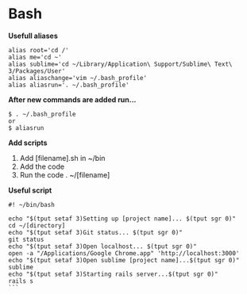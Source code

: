 # Bash

**Usefull aliases** 

```
alias root='cd /'
alias me='cd ~'
alias sublime='cd ~/Library/Application\ Support/Sublime\ Text\ 3/Packages/User'
alias aliaschange='vim ~/.bash_profile'
alias aliasrun='. ~/.bash_profile'
```


**After new commands are added run...**

```
$ . ~/.bash_profile
or
$ aliasrun
```

**Add scripts**

1. Add [filename].sh in ~/bin
2. Add the code
3. Run the code . ~/[filename]

**Useful script**

````
#! ~/bin/bash

echo "$(tput setaf 3)Setting up [project name]... $(tput sgr 0)"
cd ~/[directory]
echo "$(tput setaf 3)Git status... $(tput sgr 0)"
git status
echo "$(tput setaf 3)Open localhost... $(tput sgr 0)"
open -a "/Applications/Google Chrome.app" 'http://localhost:3000'
echo "$(tput setaf 3)Open sublime [project name]...$(tput sgr 0)"
sublime 
echo "$(tput setaf 3)Starting rails server...$(tput sgr 0)" 
rails s
```
